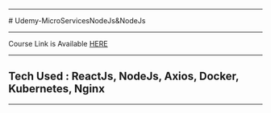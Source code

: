 <hr>
# Udemy-MicroServicesNodeJs&NodeJs
<hr>
<p>Course Link is Available <a href="https://www.udemy.com/course/microservices-with-node-js-and-react/">HERE</a></p>
<hr>
<h2>Tech Used : ReactJs, NodeJs, Axios, Docker, Kubernetes, Nginx</h2>
<hr>

